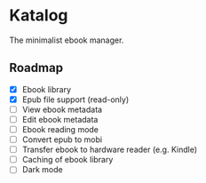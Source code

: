 # Katalog

The minimalist ebook manager.

## Roadmap

- [x] Ebook library
- [x] Epub file support (read-only)
- [ ] View ebook metadata
- [ ] Edit ebook metadata
- [ ] Ebook reading mode
- [ ] Convert epub to mobi
- [ ] Transfer ebook to hardware reader (e.g. Kindle)
- [ ] Caching of ebook library
- [ ] Dark mode
